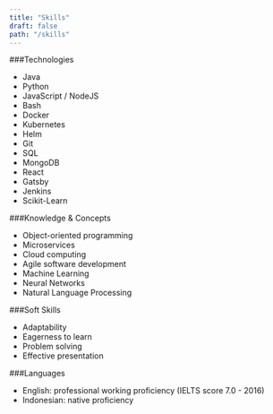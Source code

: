 ```yaml
---
title: "Skills"
draft: false
path: "/skills"
---
```


###Technologies
- Java
- Python
- JavaScript / NodeJS
- Bash
- Docker
- Kubernetes
- Helm
- Git
- SQL
- MongoDB
- React
- Gatsby
- Jenkins
- Scikit-Learn

###Knowledge & Concepts
- Object-oriented programming
- Microservices
- Cloud computing
- Agile software development
- Machine Learning
- Neural Networks
- Natural Language Processing

###Soft Skills
- Adaptability
- Eagerness to learn
- Problem solving
- Effective presentation

###Languages
- English: professional working proficiency (IELTS score 7.0 - 2016)
- Indonesian: native proficiency
